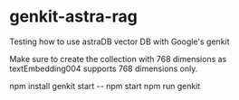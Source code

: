 # genkit-astra-rag
Testing how to use astraDB vector DB with Google's genkit

Make sure to create the collection with 768 dimensions as textEmbedding004 supports 768 dimensions only.

npm install
genkit start -- npm start
npm run genkit